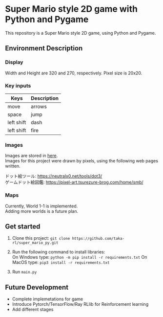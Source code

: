 # Super Mario style 2D game with Python and Pygame
This repository is a Super Mario style 2D game, using Python and Pygame. 

## Environment Description
### Display 
Width and Height are 320 and 270, respectively. 
Pixel size is 20x20. 

### Key inputs
|Keys|Description|
| - | - |
| move | arrows |
| space | jump |
| left shift | dash |
| left shift | fire |

### Images
Images are stored in [here](https://github.com/taka-rl/super_mario_py/tree/main/img).  
Images for this project were drawn by pixels, using the following web pages written.  

ドット絵ツール: https://neutralx0.net/tools/dot3/  
ゲームドット絵図鑑: https://pixel-art.tsurezure-brog.com/home/smb/  


### Maps
Currently, World 1-1 is implemented.  
Adding more worlds is a future plan.

## Get started
1. Clone this project: `git clone https://github.com/taka-rl/super_mario_py.git`

2. Run the following command to install libraries:  
On Windows type: `python -m pip install -r requirements.txt`
On MacOS type: `pip3 install -r requirements.txt`

3. Run `main.py`

## Future Development
- Complete implemetations for game
- Introduce Pytorch/TensorFlow/Ray RLlib for Reinforcement learning
- Add different stages
